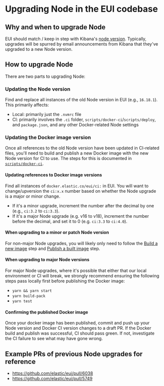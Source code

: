 # Upgrading Node in the EUI codebase

## Why and when to upgrade Node

EUI should match / keep in step with Kibana's [node version](https://github.com/elastic/kibana/blob/main/.nvmrc). Typically, upgrades will be spurred by email announcements from Kibana that they've upgraded to a new Node version.

## How to upgrade Node

There are two parts to upgrading Node:

### Updating the Node version

Find and replace all instances of the old Node version in EUI (e.g., `16.18.1`). This primarily affects:

- Local: primarily just the `.nvmrc` file
- CI: primarily involves the `.ci` folder, `scripts/docker-ci`/`scripts/deploy`, and `package.json`, and any other Docker-related Node settings

### Updating the Docker image version

Once all references to the old Node version have been updated in CI-related files, you'll need to build and publish a new Docker image with the new Node version for CI to use. The steps for this is documented in [`scripts/docker-ci`](https://github.com/elastic/eui/tree/main/packages/eui/scripts/docker-ci#using-with-the-elastic-container-library).

#### Updating references to Docker image versions

Find all instances of `docker.elastic.co/eui/ci:` in EUI. You will want to change/upversion the `ci:x.x` number based on whether the Node upgrade is a major or minor change.

- If it's a minor upgrade, increment the number after the decimal by one (e.g., `ci:3.2` to `ci:3.3`).
- If it's a major Node upgrade (e.g. v16 to v18), increment the number before the decimal, and set it to 0 (e.g. `ci:3.3` to `ci:4.0`).

#### When upgrading to a minor or patch Node version

For non-major Node upgrades, you will likely only need to follow the [Build a new image](https://github.com/elastic/eui/tree/main/packages/eui/scripts/docker-ci#build-a-new-image) step and [Publish a built image](https://github.com/elastic/eui/tree/main/packages/eui/scripts/docker-ci#publish-a-built-image) step.

#### When upgrading to major Node versions

For major Node upgrades, where it's possible that either that our local environment or CI will break, we strongly recommend ensuring the following steps pass locally first before publishing the Docker image:

- `yarn && yarn start`
- `yarn build-pack`
- `yarn test`

#### Confirming the published Docker image

Once your docker image has been published, commit and push up your Node version and Docker CI version changes to a draft PR. If the Docker build and publish was successful, CI should pass green. If not, investigate the CI failure to see what may have gone wrong.

## Example PRs of previous Node upgrades for reference

- https://github.com/elastic/eui/pull/6038
- https://github.com/elastic/eui/pull/5749
